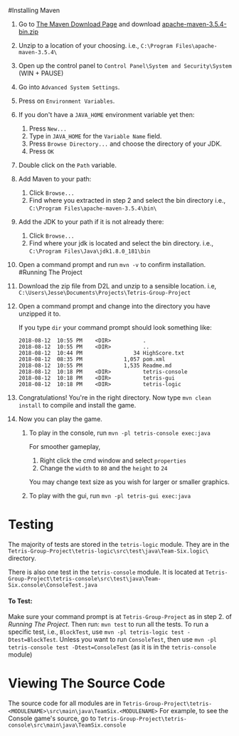 #Installing Maven
 1. Go to [The Maven Download Page](https://maven.apache.org/download.cgi) and download 
 [apache-maven-3.5.4-bin.zip](http://apache.mirror.rafal.ca/maven/maven-3/3.5.4/binaries/apache-maven-3.5.4-bin.zip)
 2. Unzip to a location of your choosing. i.e., `C:\Program Files\apache-maven-3.5.4\`
 3. Open up the control panel to `Control Panel\System and Security\System` (WIN + PAUSE)
 4. Go into `Advanced System Settings`.
 5. Press on `Environment Variables`.
 6. If you don't have a `JAVA_HOME` environment variable yet then:
    1. Press `New...`
    2. Type in `JAVA_HOME` for the `Variable Name` field.
    3. Press `Browse Directory...` and choose the directory of your JDK.
    4. Press `OK`
 7. Double click on the `Path` variable.
 8. Add Maven to your path:
    1. Click `Browse...`
    2. Find where you extracted in step 2 and select the bin directory
        i.e., `C:\Program Files\apache-maven-3.5.4\bin\`
 9. Add the JDK to your path if it is not already there:
    1. Click `Browse...`
    2. Find where your jdk is located and select the bin directory. i.e., `C:\Program Files\Java\jdk1.8.0_181\bin`
10. Open a command prompt and run `mvn -v` to confirm installation.
#Running The Project
1. Download the zip file from D2L and unzip to a sensible location. i.e, `C:\Users\Jesse\Documents\Projects\Tetris-Group-Project`
2. Open a command prompt and change into the directory you have unzipped it to.
    
    If you type `dir` your command prompt should look something like: 
    ```
    2018-08-12  10:55 PM    <DIR>          .
    2018-08-12  10:55 PM    <DIR>          ..
    2018-08-12  10:44 PM                34 HighScore.txt
    2018-08-12  08:35 PM             1,057 pom.xml
    2018-08-12  10:55 PM             1,535 Readme.md
    2018-08-12  10:18 PM    <DIR>          tetris-console
    2018-08-12  10:18 PM    <DIR>          tetris-gui
    2018-08-12  10:18 PM    <DIR>          tetris-logic
    ```
3. Congratulations! You're in the right directory. Now type `mvn clean install` to compile and 
install the game.
4. Now you can play the game.
    1. To play in the console, run `mvn -pl tetris-console exec:java`
    
        For smoother gameplay, 
        1. Right click the cmd window and select `properties`
        2. Change the `width` to `80` and the `height` to `24`
        
        You may change text size as you wish for larger or smaller graphics.
    1. To play with the gui, run `mvn -pl tetris-gui exec:java`

# Testing
The majority of tests are stored in the `tetris-logic` module.
They are in the `Tetris-Group-Project\tetris-logic\src\test\java\Team-Six.logic\` directory.

There is also one test in the `tetris-console` module.
It is located at `Tetris-Group-Project\tetris-console\src\test\java\Team-Six.console\ConsoleTest.java`

#### To Test:
Make sure your command prompt is at `Tetris-Group-Project` as in step 2. of _Running The Project_.
Then run: `mvn test` to run all the tests.
To run a specific test, i.e., `BlockTest`, use `mvn -pl tetris-logic test -Dtest=BlockTest`. 
Unless you want to run `ConsoleTest`, then use `mvn -pl tetris-console test -Dtest=ConsoleTest` 
(as it is in the `tetris-console` module)
# Viewing The Source Code
The source code for all modules are in 
`Tetris-Group-Project\tetris-<MODULENAME>\src\main\java\TeamSix.<MODULENAME>`
For example, to see the Console game's source, go to 
`Tetris-Group-Project\tetris-console\src\main\java\TeamSix.console`
